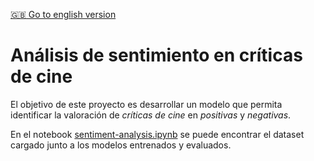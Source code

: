 [:uk: Go to english version](https://github.com/iseka-dev/sentiment-analysis/blob/master/README.md)

# Análisis de sentimiento en críticas de cine

El objetivo de este proyecto es desarrollar un modelo que permita identificar la valoración de *críticas de cine* en *positivas* y *negativas*.

En el notebook [sentiment-analysis.ipynb](https://github.com/iseka-dev/sentiment-analysis/blob/master/SentimentAnalysis.ipynb) se puede encontrar el dataset cargado junto a los modelos entrenados y evaluados. 
